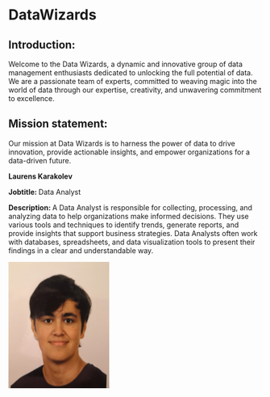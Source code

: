 # DataWizards

<h2>Introduction:</h2>
<p>Welcome to the Data Wizards, a dynamic and innovative group of data management enthusiasts dedicated to unlocking the full potential of data. We are a passionate team of experts, committed to weaving magic into the world of data through our expertise, creativity, and unwavering commitment to excellence.</p>
<h2>Mission statement:</h2>
<p>Our mission at Data Wizards is to harness the power of data to drive innovation, provide actionable insights, and empower organizations for a data-driven future.</p>
<p></p>

<p><b>Laurens Karakolev</b></p>
<p><b>Jobtitle: </b>Data Analyst</p>
<p><b>Description: </b>A Data Analyst is responsible for collecting, processing, and analyzing data to help organizations make informed decisions. They use various tools and techniques to identify trends, generate reports, and provide insights that support business strategies. Data Analysts often work with databases, spreadsheets, and data visualization tools to present their findings in a clear and understandable way.</p>
<p><img src="./files/Foto_Laurens.jpg" alt="Italian Trulli" width="200" height="250"></img></p>